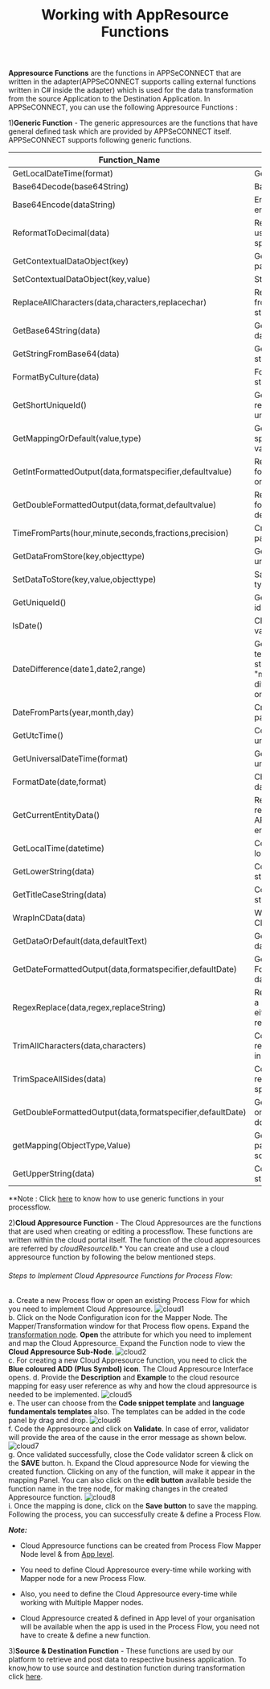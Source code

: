 ﻿---
title: "Working with AppResource Functions"
toc: true
tag: developers
category: "Processflow"
menus: 
    mapperprocessflow:
        title: "Working with Functions"
        weight: 8
        icon: fa fa-file-word-o
        identifier: different functions
---

**Appresource Functions** are the functions in APPSeCONNECT that are written in the adapter(APPSeCONNECT supports calling external functions written in C# inside the adapter) which is used for the data transformation from the source Application to the Destination Application. 
In APPSeCONNECT, you can use the following Appresource Functions :

1)**Generic Function** - The generic appresources are the functions that have general defined task which are provided by APPSeCONNECT itself. APPSeCONNECT supports following generic functions.

|Function_Name|Description|Example|
|----------------------|---|----------------------|
|GetLocalDateTime(format)|Gets the local date time|[genericlib:GetLocalDateTime('yyyy-dd-MM')]|
|Base64Decode(base64String)|Base64Decode(base64String)|Base64Decode(base64String)|
|Base64Encode(dataString)|Encodes the data into base64 encoded string|[genericlib:Base64Encode(dataString)]|
|ReformatToDecimal(data)|Reformats a decimal value using the number format specified to local environment|[genericlib:ReformatToDecimal(data)]|
|GetContextualDataObject(key)|Gets a contextual data for a particular sync operation|[genericlib:GetContextualDataObject(key)]|
|SetContextualDataObject(key,value)|Stores contextual sync data|[genericlib:SetContextualDataObject(key, value)]|
|ReplaceAllCharacters(data,characters,replacechar)|Replaces a set of characters from data with a replacement string|[genericlib:ReplaceAllCharacters(data,characters,replacechar)]|
|GetBase64String(data)|Gets base64 string from a data|[genericlib:GetBase64String(data)]|
|GetStringFromBase64(data)|Gets a data from a base64 string|[genericlib:GetStringFromBase64(data)]|
|FormatByCulture(data)|Formats a data to local culture string|[genericlib:FormatByCulture(data)]|
|GetShortUniqueId()|Gets short hand representation of a globally unique identifier|[genericlib:GetShortUniqueId()]|
|GetMappingOrDefault(value,type)|Gets a look up type for a specific value or return the value itself|[genericlib:GetMappingOrDefault(value,type)]|
|GetIntFormattedOutput(data,formatspecifier,defaultvalue)|Returns the formatted output for an integer data passed in or the default value specified|[genericlib:GetIntFormattedOutput(data, formatspecifier, defaultvalue)]|
|GetDoubleFormattedOutput(data,format,defaultvalue)|Returns the formatted output for a double value or the default value specified|[genericlib:GetDoubleFormattedOutput(data, format, defaultvalue)]|
|TimeFromParts(hour,minute,seconds,fractions,precision)|Creates a time from values passed in as parameter|[genericlib:TimeFromParts(hour,minute,seconds,fractions,precision)]|
|GetDataFromStore(key,objecttype)|Gets data from storage for a unique key and object type|[genericlib:GetDataFromStore(key,schema)]|
|SetDataToStore(key,value,objecttype)|Saves data by key and object types|[genericlib:SetDataToStore(key,value,objecttype)]|
|GetUniqueId()|Generates a globally unique identifier|[genericlib:GetUniqueId()]|
|IsDate()|Checks whether the string is a valid date|[genericlib:IsDate()]|
|DateDifference(date1,date2,range)|Gets difference of two dates in terms of range value. Valid string values of range is "month", "day" or "year". The difference is calculated based on the range passed in|[genericlib:DateDifference(date1,date2,range)]|
|DateFromParts(year,month,day)|Creates a date from values passed in|[genericlib:DateFromParts(year,month,day)]|
|GetUtcTime()|Converts a local time to universal time|[genericlib:GetUtcTime()]|
|GetUniversalDateTime(format)|Gets a string representation of universal time|[genericlib:GetUniversalDateTime(format)]|
|FormatDate(date,format)|Changes format of a particular date|[genericlib:FormatDate(date,format)]|
|GetCurrentEntityData()|Returns an XML representation of APPSeCONNECT generated entity bucket|[genericlib:GetCurrentEntityData()]|
|GetLocalTime(datetime)|Converts an UTC date time to local datetime equivalent|[genericlib:GetLocalTime(datetime)]|
|GetLowerString(data)|Converts the data to a lower string case|[genericlib:GetUpperString(data)]|
|GetTitleCaseString(data)|Converts data to title case string|[genericlib:GetTitleCaseString(data)]|
|WrapInCData(data)|Wrap the data passed to a CData construct|[genericlib:WrapInCData(data)]|
|GetDataOrDefault(data,defaultText)|Gets the string equivalent of data passed or default text|[genericlib:GetDataOrDefault(data,"insync")]|
|GetDateFormattedOutput(data,formatspecifier,defaultDate)|Gets formatted date based on Format specified or default date passed|[genericlib:GetDateFormattedOutput(data,"dd/mm/yyyy","01/01/2010")]|
|RegexReplace(data,regex,replaceString)|Replaces the data string using a regular expression with either nothing or with the replacestring passed|[genericlib:RegexReplace(data,"[a-z]+"," ")]|
|TrimAllCharacters(data,characters)|Converts data to string and removes all characters passed in|[genericlib:TrimAllCharacters(data,"$@^")]|
|TrimSpaceAllSides(data)|Converts data to string and removes all leading white spaces|[genericlib:TrimSpaceAllSides(data)]|
|GetDoubleFormattedOutput(data,formatspecifier,defaultDate)|Gets formatted double based on Format specified or default double value passed|[genericlib:GetDoubleFormattedOutput(data,"%00d","30")]|
|getMapping(ObjectType,Value)|Gets value mapping for a particular type from either source or destination|[genericlib:getMapping("Currency" ,"$")]|
|GetUpperString(data)|Converts the data to an upper string case|[genericlib:GetUpperString(data)]|

**Note : Click [here](/transformation/using-library-methods/) to know how to use generic functions in your processflow.

2)**Cloud Appresource Function** -  The Cloud Appresources are the functions that are used when creating or editing a processflow. These functions are written within the cloud portal itself. The function of the cloud appresources are referred by *cloudResourcelib.** You can create and use a cloud appresource function by following the below mentioned steps.

###### Steps to Implement Cloud Appresource Functions for Process Flow:

a.	Create a new Process flow or open an existing Process Flow for which you need to implement Cloud Appresource. 
![cloud1](\staticfiles\processflow\media\mapper\cloudfunction1.png)    
b. Click on the Node Configuration icon for the Mapper Node. The Mapper/Transformation window for that Process flow opens. Expand the [transformation node](/transformation/getting-started-with-mapping/#structure-of-mapping). 
**Open** the attribute for which you need to implement and map the Cloud Appresource. Expand the Function node to view the **Cloud Appresource Sub-Node**.
![cloud2](\staticfiles\processflow\media\mapper\cloudfunction2.png)  
c. For creating a new Cloud Appresource function, you need to click the **Blue coloured ADD (Plus Symbol) icon**. The Cloud Appresource Interface opens.
d. Provide the **Description** and **Example** to the cloud resource mapping for easy  user reference as why and how the cloud appresource is needed to be implemented.
![cloud5](\staticfiles\processflow\media\mapper\cloudappresource-5.png)  
e. The user can choose from the **Code snippet template** and **language fundamentals templates** also. The templates can be added in the code panel by drag and drop. 
![cloud6](\staticfiles\processflow\media\mapper\cloudappresource-6.png)  
f.	Code the Appresource and click on **Validate**. In case of error, validator will provide the area of the cause in the error message as shown below. 
![cloud7](\staticfiles\processflow\media\mapper\cloudappresource-7.png)  
g. Once validated successfully, close the Code validator screen & click on the **SAVE** button.
h.	Expand the Cloud appresource Node for viewing the created function. Clicking on any of the function, will make it appear in the mapping Panel. You can also click on the **edit button** available beside the function name in the tree node, for making changes in the created Appresource function.
![cloud8](\staticfiles\processflow\media\mapper\cloudappresource-8.png)  
i. Once the mapping is done, click on the **Save button** to save the mapping.
Following the process, you can successfully create & define a Process Flow.  

**_Note:_**

- Cloud Appresource functions can be created from Process Flow Mapper Node level & from [App level](/accessing%20portal/accessing-portal/#b-choosing-app).

- You need to define Cloud Appresource every-time while working with Mapper node for a new Process Flow.

- Also, you need to define the Cloud Appresource every-time while working with Multiple Mapper nodes.

- Cloud Appresource created & defined in App level of your organisation will be available when the app is used in the Process Flow, you need not have to create & define a new function.


3)**Source & Destination Function** - These functions are used by our platform to retrieve and post data to respective business application. 
To know,how to use source and destination function during transformation click [here](/transformation/using-library-methods/).

